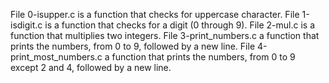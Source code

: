 File 0-isupper.c is a function that checks for uppercase character.
File 1-isdigit.c is a function that checks for a digit (0 through 9).
File 2-mul.c is a function that multiplies two integers.
File 3-print_numbers.c  a function that prints the numbers, from 0 to 9, followed by a new line.
File 4-print_most_numbers.c  a function that prints the numbers, from 0 to 9 
except 2 and 4, followed by a new line.
